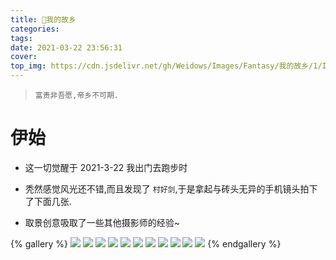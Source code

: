 ```yaml
---
title: 👶我的故乡
categories:
tags:
date: 2021-03-22 23:56:31
cover:
top_img: https://cdn.jsdelivr.net/gh/Weidows/Images/Fantasy/我的故乡/1/IMG_20210322_174150_compressed.jpg
---
```


<!--
 * @?: *********************************************************************
 * @Author: Weidows
 * @LastEditors: Weidows
 * @LastEditTime: 2021-03-23 00:13:12
 * @FilePath: \Weidowsd:\Game\Github\Blog-private\source\gallery_data\Private\我的故乡.md
 * @Description:
 * @!: *********************************************************************
-->

> `富贵非吾愿,帝乡不可期.`

# 伊始

- 这一切觉醒于 2021-3-22 我出门去跑步时

- 秃然感觉风光还不错,而且发现了 `村好剑`,于是拿起与砖头无异的手机镜头拍下了下面几张.

- 取景创意吸取了一些其他摄影师的经验~

{% gallery %}
![](https://cdn.jsdelivr.net/gh/Weidows/Images/Fantasy/我的故乡/1/IMG_20210321_211844_compressed.jpg)
![](https://cdn.jsdelivr.net/gh/Weidows/Images/Fantasy/我的故乡/1/IMG_20210322_173026_compressed.jpg)
![](https://cdn.jsdelivr.net/gh/Weidows/Images/Fantasy/我的故乡/1/IMG_20210322_173047_compressed.jpg)
![](https://cdn.jsdelivr.net/gh/Weidows/Images/Fantasy/我的故乡/1/IMG_20210322_173755_compressed.jpg)
![](https://cdn.jsdelivr.net/gh/Weidows/Images/Fantasy/我的故乡/1/IMG_20210322_173810_compressed.jpg)
![](https://cdn.jsdelivr.net/gh/Weidows/Images/Fantasy/我的故乡/1/IMG_20210322_173815_compressed.jpg)
![](https://cdn.jsdelivr.net/gh/Weidows/Images/Fantasy/我的故乡/1/IMG_20210322_173846_compressed.jpg)
![](https://cdn.jsdelivr.net/gh/Weidows/Images/Fantasy/我的故乡/1/IMG_20210322_174150_compressed.jpg)
![](https://cdn.jsdelivr.net/gh/Weidows/Images/Fantasy/我的故乡/1/IMG_20210322_174212_compressed.jpg)
![](https://cdn.jsdelivr.net/gh/Weidows/Images/Fantasy/我的故乡/1/IMG_20210322_174217_compressed.jpg)
![](https://cdn.jsdelivr.net/gh/Weidows/Images/Fantasy/我的故乡/1/IMG_20210322_174645_compressed.jpg)
{% endgallery %}
